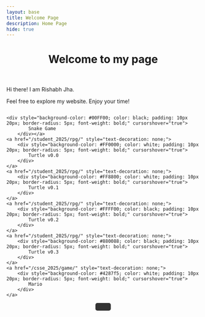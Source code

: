 ```yaml
---
layout: base
title: Welcome Page 
description: Home Page
hide: true
---
```




<h1 align=center> Welcome to my page </h1>
<br><br>
Hi there! I am Rishabh Jha. <br/> 
<p> Feel free to explore my website. Enjoy your time! </p>

  <!-- Snake Game Button -->
<!-- <button 
    onclick="window.location.href='/student_2025/snake/'" 
    style="width: 100%; background-color: rgb(0, 255, 34); color: white; padding: 10px 20px; border: none; border-radius: 5px; font-weight: bold; cursor: pointer; margin-bottom: 10px;">
    Snake Game
</button> -->


<!-- Turtle v0.1 -->
<!-- <button onclick="window.location.href='/student_2025/rpg'" 
    style="width: 100%; background-color: #FF8800; color: white; padding: 10px 20px; border: none; border-radius: 5px; font-weight: bold; cursor: pointer; margin-bottom: 10px;">
    RPG v1
</button> -->

<div style="display: flex; flex-wrap: wrap; gap: 10px;">
    <a href="/student_2025/snake" style="text-decoration: none;">
        
    <div style="background-color: #00FF00; color: black; padding: 10px 20px; border-radius: 5px; font-weight: bold;" cursorshover="true">
            Snake Game
        </div></a>
    <a href="/student_2025/rpg/" style="text-decoration: none;">
        <div style="background-color: #FF0000; color: white; padding: 10px 20px; border-radius: 5px; font-weight: bold;" cursorshover="true">
            Turtle v0.0
        </div>
    </a>
    <a href="/student_2025/rpg/" style="text-decoration: none;">
        <div style="background-color: #FF8800; color: white; padding: 10px 20px; border-radius: 5px; font-weight: bold;" cursorshover="true">
            Turtle v0.1
        </div>
    </a>
    <a href="/student_2025/rpg/" style="text-decoration: none;">
        <div style="background-color: #FFFF00; color: black; padding: 10px 20px; border-radius: 5px; font-weight: bold;" cursorshover="true">
            Turtle v0.2
        </div>
    </a>
    <a href="/student_2025/rpg/" style="text-decoration: none;">
        <div style="background-color: #880088; color: black; padding: 10px 20px; border-radius: 5px; font-weight: bold;" cursorshover="true">
            Turtle v0.3
        </div>
    </a>
    <a href="/csse_2025/game/" style="text-decoration: none;">
        <div style="background-color: #4287f5; color: white; padding: 10px 20px; border-radius: 5px; font-weight: bold;" cursorshover="true">
            Mario
        </div>
    </a>
    
   
</div>

<!-- Learn More About Me -->
<div align="center">
    <button onclick="window.location.href='/student_2025/about'" 
        style="background-color: #333; color: white; padding: 10px 20px; border: none; border-radius: 5px; font-weight: bold; cursor: pointer;">
